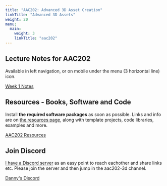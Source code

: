 ```yaml
---
title: "AAC202: Advanced 3D Asset Creation"
linkTitle: "Advanced 3D Assets"
weight: 20
menu:
  main:
    weight: 3
    linkTitle: "aac202"
---
```


## Lecture Notes for AAC202 

Available in left navigation, or on mobile under the menu (3 horizontal line) icon.

<a class="btn btn-lg btn-primary mr-3 mb-4" href="week1/">
  Week 1 Notes
</a>

## Resources - Books, Software and Code

Install **the required software packages** as soon as possible. Links and info are on [the resources page](resources/), along with template projects, code libraries, examples and more.

<a class="btn btn-lg btn-primary mr-3 mb-4" href="resources/">
  AAC202 Resources
</a>

## Join Discord

[I have a Discord server](https://discord.gg/nC7b5tN) as an easy point to reach eachother and share links etc. Please join the server and then jump in the aac202-3d channel.

<a class="btn btn-lg btn-primary mr-3 mb-4" href="https://discord.gg/nC7b5tN">
  Danny's Discord
</a>

